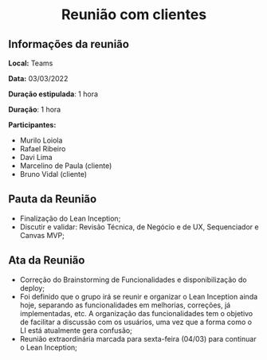 <h1 style="text-align: center">Reunião com clientes</h1>

## Informações da reunião

**Local:** Teams

**Data:** 03/03/2022

**Duração estipulada**: 1 hora

**Duração**: 1 hora

**Participantes:**

* Murilo Loiola
* Rafael Ribeiro
* Davi Lima
* Marcelino de Paula (cliente)
* Bruno Vidal (cliente)

## Pauta da Reunião

- Finalização do Lean Inception;
- Discutir e validar: Revisão Técnica, de Negócio e de UX, Sequenciador e Canvas MVP;

## Ata da Reunião

 - Correção do Brainstorming de Funcionalidades e disponibilização do deploy;
- Foi definido que o grupo irá se reunir e organizar o Lean Inception ainda hoje, separando as funcionalidades em melhorias, correções, já implementadas, etc. A organização das funcionalidades tem o objetivo de facilitar a discussão com os usuários, uma vez que a forma como o LI está atualmente gera confusão;
- Reunião extraordinária marcada para sexta-feira (04/03) para continuar o Lean Inception;
